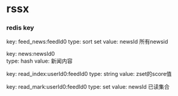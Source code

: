 # rssx

### redis key

key: feed_news:feedId0
type: sort set
value: newsId
所有newsid

key: news:newsId0  
type: hash
value: 新闻内容

key: read_index:userId0:feedId0
type: string
value: zset的score值

key: read_mark:userId0:feedId0
type: set
value: newsId
已读集合

